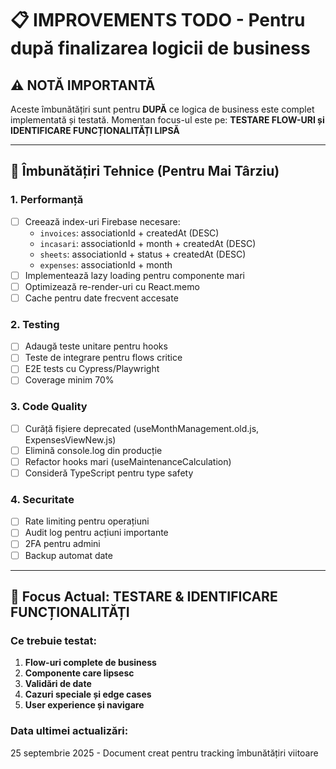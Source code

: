 # 📋 IMPROVEMENTS TODO - Pentru după finalizarea logicii de business

## ⚠️ NOTĂ IMPORTANTĂ
Aceste îmbunătățiri sunt pentru **DUPĂ** ce logica de business este complet implementată și testată.
Momentan focus-ul este pe: **TESTARE FLOW-URI și IDENTIFICARE FUNCȚIONALITĂȚI LIPSĂ**

---

## 🔧 Îmbunătățiri Tehnice (Pentru Mai Târziu)

### 1. Performanță
- [ ] Creează index-uri Firebase necesare:
  - `invoices`: associationId + createdAt (DESC)
  - `incasari`: associationId + month + createdAt (DESC)
  - `sheets`: associationId + status + createdAt (DESC)
  - `expenses`: associationId + month
- [ ] Implementează lazy loading pentru componente mari
- [ ] Optimizează re-render-uri cu React.memo
- [ ] Cache pentru date frecvent accesate

### 2. Testing
- [ ] Adaugă teste unitare pentru hooks
- [ ] Teste de integrare pentru flows critice
- [ ] E2E tests cu Cypress/Playwright
- [ ] Coverage minim 70%

### 3. Code Quality
- [ ] Curăță fișiere deprecated (useMonthManagement.old.js, ExpensesViewNew.js)
- [ ] Elimină console.log din producție
- [ ] Refactor hooks mari (useMaintenanceCalculation)
- [ ] Consideră TypeScript pentru type safety

### 4. Securitate
- [ ] Rate limiting pentru operațiuni
- [ ] Audit log pentru acțiuni importante
- [ ] 2FA pentru admini
- [ ] Backup automat date

---

## 🚀 Focus Actual: TESTARE & IDENTIFICARE FUNCȚIONALITĂȚI

### Ce trebuie testat:
1. **Flow-uri complete de business**
2. **Componente care lipsesc**
3. **Validări de date**
4. **Cazuri speciale și edge cases**
5. **User experience și navigare**

### Data ultimei actualizări:
25 septembrie 2025 - Document creat pentru tracking îmbunătățiri viitoare
